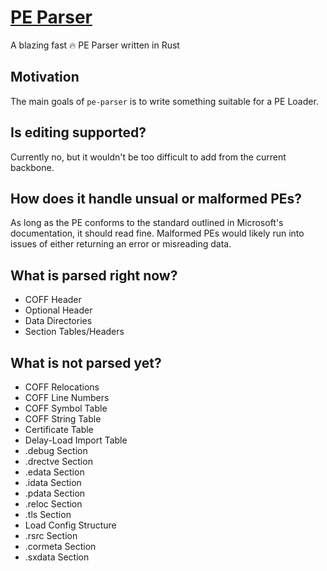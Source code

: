 # [PE Parser](https://docs.rs/crate/pe-parser/latest)
A blazing fast 🔥 PE Parser written in Rust

## Motivation
The main goals of `pe-parser` is to write something suitable for a PE Loader.

## Is editing supported?
Currently no, but it wouldn't be too difficult to add from the current backbone.

## How does it handle unsual or malformed PEs?
As long as the PE conforms to the standard outlined in Microsoft's documentation, it should read fine. Malformed PEs would likely run into issues of either returning an error or misreading data.

## What is parsed right now?
- COFF Header
- Optional Header
- Data Directories
- Section Tables/Headers

## What is not parsed yet?
- COFF Relocations
- COFF Line Numbers
- COFF Symbol Table
- COFF String Table
- Certificate Table
- Delay-Load Import Table
- .debug Section
- .drectve Section
- .edata Section
- .idata Section
- .pdata Section
- .reloc Section
- .tls Section
- Load Config Structure
- .rsrc Section
- .cormeta Section
- .sxdata Section
